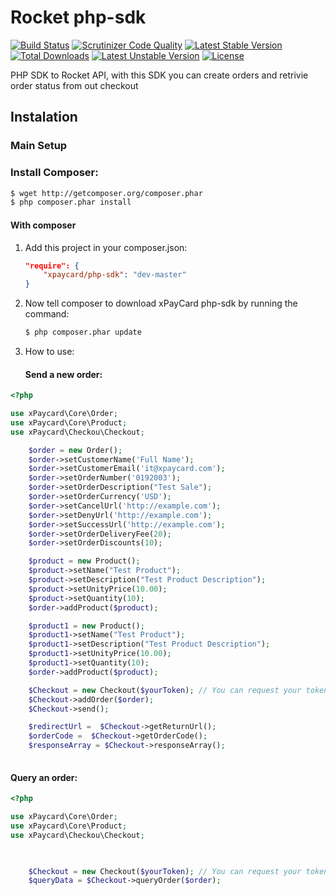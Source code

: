 Rocket php-sdk
=================
[![Build Status](https://travis-ci.org/xPayCard/php-sdk.svg)](https://travis-ci.org/xPayCard/php-sdk) [![Scrutinizer Code Quality](https://scrutinizer-ci.com/g/xPayCard/php-sdk/badges/quality-score.png?b=master)](https://scrutinizer-ci.com/g/xPayCard/php-sdk/?branch=master) [![Latest Stable Version](https://poser.pugx.org/xpaycard/php-sdk/v/stable.svg)](https://packagist.org/packages/xpaycard/php-sdk) [![Total Downloads](https://poser.pugx.org/xpaycard/php-sdk/downloads.svg)](https://packagist.org/packages/xpaycard/php-sdk) [![Latest Unstable Version](https://poser.pugx.org/xpaycard/php-sdk/v/unstable.svg)](https://packagist.org/packages/xpaycard/php-sdk) [![License](https://poser.pugx.org/xpaycard/php-sdk/license.svg)](https://packagist.org/packages/xpaycard/php-sdk) 

PHP SDK to Rocket API, with this SDK you can create orders and retrivie order status from out checkout

Instalation
-----------

### Main Setup

### Install Composer:

``` bash
$ wget http://getcomposer.org/composer.phar
$ php composer.phar install
```


#### With composer

1. Add this project in your composer.json:

    ```json
    "require": {
        "xpaycard/php-sdk": "dev-master"
    }
    ```

2. Now tell composer to download xPayCard php-sdk by running the command:

    ```bash
    $ php composer.phar update
    ```
    
3. How to use:

    #### Send a new order:

``` php
<?php

use xPaycard\Core\Order;
use xPaycard\Core\Product;
use xPaycard\Checkou\Checkout;

    $order = new Order();
    $order->setCustomerName('Full Name');
    $order->setCustomerEmail('it@xpaycard.com');
    $order->setOrderNumber('0192003');
    $order->setOrderDescription("Test Sale");
    $order->setOrderCurrency('USD');
    $order->setCancelUrl('http://example.com');
    $order->setDenyUrl('http://example.com');
    $order->setSuccessUrl('http://example.com');
    $order->setOrderDeliveryFee(20);
    $order->setOrderDiscounts(10);

    $product = new Product();
    $product->setName("Test Product");
    $product->setDescription("Test Product Description");
    $product->setUnityPrice(10.00);
    $product->setQuantity(10);
    $order->addProduct($product);

    $product1 = new Product();
    $product1->setName("Test Product");
    $product1->setDescription("Test Product Description");
    $product1->setUnityPrice(10.00);
    $product1->setQuantity(10);
    $order->addProduct($product);

    $Checkout = new Checkout($yourToken); // You can request your token at https://merchant.xpaycard.com
    $Checkout->addOrder($order);
    $Checkout->send();

    $redirectUrl =  $Checkout->getReturnUrl();
    $orderCode =  $Checkout->getOrderCode();
    $responseArray = $Checkout->responseArray();
    
```


#### Query an order:


``` php
<?php

use xPaycard\Core\Order;
use xPaycard\Core\Product;
use xPaycard\Checkou\Checkout;

    

    $Checkout = new Checkout($yourToken); // You can request your token at https://merchant.xpaycard.com
    $queryData = $Checkout->queryOrder($order);


    
```

    


